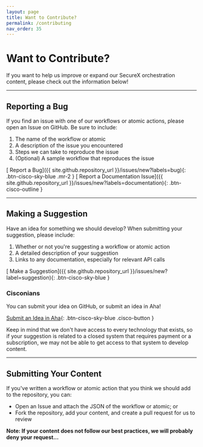 ```yaml
---
layout: page
title: Want to Contribute?
permalink: /contributing
nav_order: 35
---
```


# Want to Contribute?
If you want to help us improve or expand our SecureX orchestration content, please check out the information below!

---

## Reporting a Bug
If you find an issue with one of our workflows or atomic actions, please open an Issue on GitHub. Be sure to include:
1. The name of the workflow or atomic
1. A description of the issue you encountered
1. Steps we can take to reproduce the issue
1. (Optional) A sample workflow that reproduces the issue

[<i class="fa fa-bug mr-1"></i> Report a Bug]({{ site.github.repository_url }}/issues/new?labels=bug){: .btn-cisco-sky-blue .mr-2 } [<i class="fa fa-book-dead mr-1"></i> Report a Documentation Issue]({{ site.github.repository_url }}/issues/new?labels=documentation){: .btn-cisco-outline }

---

## Making a Suggestion
Have an idea for something we should develop? When submitting your suggestion, please include:
1. Whether or not you're suggesting a workflow or atomic action
1. A detailed description of your suggestion
1. Links to any documentation, especially for relevant API calls

[<i class="fa fa-lightbulb mr-1"></i> Make a Suggestion]({{ site.github.repository_url }}/issues/new?label=suggestion){: .btn-cisco-sky-blue }

### Cisconians
You can submit your idea on GitHub, or submit an idea in Aha!

[Submit an Idea in Aha](https://ciscosecurity.ideas.aha.io/ideas/new?project_id=6771886138183261677&ideas_idea[idea_category_ids]=6896486690965818580){: .btn-cisco-sky-blue .cisco-button }

Keep in mind that we don't have access to every technology that exists, so if your suggestion is related to a closed system that requires payment or a subscription, we may not be able to get access to that system to develop content.

---

## Submitting Your Content
If you've written a workflow or atomic action that you think we should add to the repository, you can:
* Open an Issue and attach the JSON of the workflow or atomic; or
* Fork the repository, add your content, and create a pull request for us to review

**Note: If your content does not follow our best practices, we will probably deny your request...**